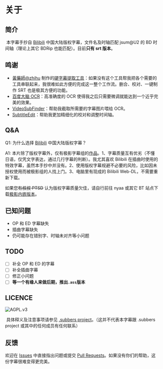 # 关于

## 简介       

​        本字幕手抄自 [Bilibili](https://www.bilibili.com/bangumi/media/md28229887/) 中国大陆版权字幕，文件名及时轴匹配 jsum@U2 的 BD 时间轴（理论上其它 BDRip 也能匹配）。目前**只有 srt 版本**。

## 鸣谢

- [黃藥師@zhihu](https://www.zhihu.com/people/huang-yao-shi-91-46) 制作的[硬字幕提取工具](https://zhuanlan.zhihu.com/p/358785717)：如果没有这个工具帮我把各个需要的工具串联起来，我很难如此方便的完成这一整个工作流。删合、校对、一键制作 SRT 也是极其方便的功能。
- [百度大脑 OCR](https://ai.baidu.com/tech/ocr)：高准确度的 OCR 使得我之后只需要微调就能达到一个近乎完美的效果。
- [VideoSubFinder](https://sourceforge.net/projects/videosubfinder/)：帮助我截取所需要的字幕图片喂给 OCR。
- [SubtitleEdit](https://github.com/SubtitleEdit/subtitleedit)：帮助我更加精细化的校对和调整时间轴。

## Q&A

Q1: 为什么选择 [Bilibili](https://www.bilibili.com/bangumi/media/md28229887/) 中国大陆版权字幕？

A1: 本片除了版权字幕外，仅有极影字幕组的[作品](https://nyaa.si/view/1321483)。1、字幕质量互有优劣（不懂日语，仅凭文字表达，通过几行字幕的判断）。我尤其喜欢 Bilibili 在插曲时使用的特效字幕，虽然本手抄中并没有。2、使用版权字幕规避不必要的风险，比如因未授权使用而被极影组的人找上门。3、电脑里有现成的 Bilibili Web-DL，不需要重新下载。

如果您~~有叔叔 PTSD~~ 认为版权字幕质量欠佳，请自行前往 nyaa 或其它 BT 站点下载[极影内嵌版本](https://nyaa.si/view/1321483)。

## 已知问题

- OP 和 ED 字幕缺失
- 插曲字幕缺失
- 仍可能存在错别字、时轴未对齐等小问题

## TODO

- [ ] 补全 OP 和 ED 的字幕
- [ ] 补全插曲字幕
- [ ] 修正小问题
- [ ] **等一个有缘人来做后期，推出`.ass`版本**

## LICENCE

![AGPL.v3](https://www.gnu.org/graphics/agplv3-155x51.png)

​        具体释义及注意事项请参见 [.subbers project](https://subbers.org/subtitles/)。（这并不代表本字幕跟 .subbers project 或其中的任何成员有任何联系）

## 反馈

欢迎在 [Issues](https://github.com/RtYkk/Nijigasaki-BDSub/issues/new) 中直接指出问题或提交 [Pull Requests](https://github.com/RtYkk/Nijigasaki-BDSub/compare)。如果没有你们的帮助，这份字幕很难变得更完美。